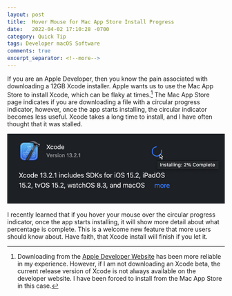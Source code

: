 ```yaml
---
layout: post
title:  Hover Mouse for Mac App Store Install Progress
date:   2022-04-02 17:10:28 -0700
category: Quick Tip
tags: Developer macOS Software
comments: true
excerpt_separator: <!--more-->
---
```

If you are an Apple Developer, then you know the pain associated with downloading a 12GB Xcode installer.<!--more--> Apple wants us to use the Mac App Store to install Xcode, which can be flaky at times.[^1] The Mac App Store page indicates if you are downloading a file with a circular progress indicator, however, once the app starts installing, the circular indicator becomes less useful. Xcode takes a long time to install, and I have often thought that it was stalled. 

![Screenshot from Mac App Store][image-1]

I recently learned that if you hover your mouse over the circular progress indicator, once the app starts installing, it will show more detail about what percentage is complete. This is a welcome new feature that more users should know about. Have faith, that Xcode install will finish if you let it. 


[^1]:	Downloading from the [Apple Developer Website][1] has been more reliable in my experience. However, if I am not downloading an Xcode beta, the current release version of Xcode is not always available on the developer website. I have been forced to install from the Mac App Store in this case.

[1]:	https://developer.apple.com

[image-1]: /assets/hover-mouse-mac-app-store_edited.png



<script src="https://giscus.app/client.js"
        data-repo="adamsappletech/adamsappletech.github.io"
        data-repo-id="R_kgDOK5uboQ"
        data-category="General"
        data-category-id="DIC_kwDOK5uboc4CbzPX"
        data-mapping="pathname"
        data-strict="0"
        data-reactions-enabled="1"
        data-emit-metadata="0"
        data-input-position="bottom"
        data-theme="preferred_color_scheme"
        data-lang="en"
        crossorigin="anonymous"
        async>
</script>